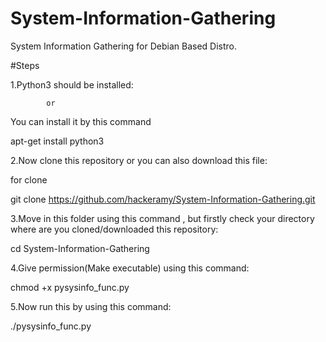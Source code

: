 # System-Information-Gathering
System Information Gathering for Debian Based Distro.

#Steps

1.Python3 should be installed:
            
            or
  
  You can install it by this command
  
  apt-get install python3
  
2.Now clone this repository or you can also download this file:
 
 for clone
 
 git clone https://github.com/hackeramy/System-Information-Gathering.git
 
3.Move in this folder using this command , but firstly check your directory where are you cloned/downloaded this repository:
  
  cd System-Information-Gathering

4.Give permission(Make executable) using this command: 
  
  chmod +x pysysinfo_func.py
 
5.Now run this by using this command:
  
  ./pysysinfo_func.py 
   

